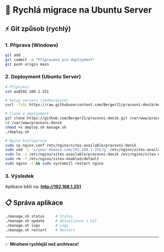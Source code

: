 # 🚀 Rychlá migrace na Ubuntu Server

## ⚡ Git způsob (rychlý)

### 1. Příprava (Windows)
```bash
git add .
git commit -m "Připraveno pro deployment"
git push origin main
```

### 2. Deployment (Ubuntu Server)
```bash
# Připojení
ssh au@192.168.1.251

# Setup serveru (jednorázově)
curl -fsSL https://raw.githubusercontent.com/Berger21/pracovni-denik/main/setup-ubuntu.sh | bash

# Clone a deployment
git clone https://github.com/Berger21/pracovni-denik.git /var/www/pracovni-denik
cd /var/www/pracovni-denik
chmod +x deploy.sh manage.sh
./deploy.sh

# Nginx konfigurace
sudo cp nginx.conf /etc/nginx/sites-available/pracovni-denik
sudo sed -i 's/your-domain.com/192.168.1.251/g' /etc/nginx/sites-available/pracovni-denik
sudo ln -s /etc/nginx/sites-available/pracovni-denik /etc/nginx/sites-enabled/
sudo rm -f /etc/nginx/sites-enabled/default
sudo nginx -t && sudo systemctl restart nginx
```

### 3. Výsledek
Aplikace běží na: **http://192.168.1.251**

## 📋 Správa aplikace
```bash
./manage.sh status     # Status
./manage.sh update     # Aktualizace z Git
./manage.sh logs       # Logy
./manage.sh restart    # Restart
```

---

✅ **Mnohem rychlejší než archivace!**
